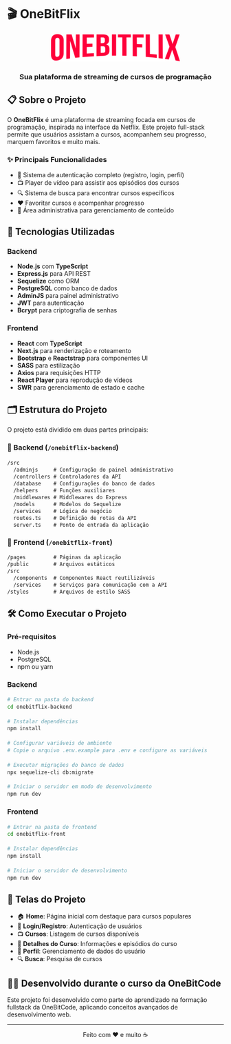 # 🎬 OneBitFlix

<div align="center">
  <img src="onebitflix-front/public/logoOnebitflix.svg" alt="Logo OneBitFlix" width="300px">
  <br>
  <h3>Sua plataforma de streaming de cursos de programação</h3>
</div>

## 📋 Sobre o Projeto

O **OneBitFlix** é uma plataforma de streaming focada em cursos de programação, inspirada na interface da Netflix. Este projeto full-stack permite que usuários assistam a cursos, acompanhem seu progresso, marquem favoritos e muito mais.

### ✨ Principais Funcionalidades

- 🔐 Sistema de autenticação completo (registro, login, perfil)
- 📺 Player de vídeo para assistir aos episódios dos cursos
- 🔍 Sistema de busca para encontrar cursos específicos
- ❤️ Favoritar cursos e acompanhar progresso
- 👤 Área administrativa para gerenciamento de conteúdo

## 🚀 Tecnologias Utilizadas

### Backend
- **Node.js** com **TypeScript**
- **Express.js** para API REST
- **Sequelize** como ORM
- **PostgreSQL** como banco de dados
- **AdminJS** para painel administrativo
- **JWT** para autenticação
- **Bcrypt** para criptografia de senhas

### Frontend
- **React** com **TypeScript**
- **Next.js** para renderização e roteamento
- **Bootstrap** e **Reactstrap** para componentes UI
- **SASS** para estilização
- **Axios** para requisições HTTP
- **React Player** para reprodução de vídeos
- **SWR** para gerenciamento de estado e cache

## 🗂️ Estrutura do Projeto

O projeto está dividido em duas partes principais:

### 📁 Backend (`/onebitflix-backend`)
```
/src
  /adminjs     # Configuração do painel administrativo
  /controllers # Controladores da API
  /database    # Configurações do banco de dados
  /helpers     # Funções auxiliares
  /middlewares # Middlewares do Express
  /models      # Modelos do Sequelize
  /services    # Lógica de negócio
  routes.ts    # Definição de rotas da API
  server.ts    # Ponto de entrada da aplicação
```

### 📁 Frontend (`/onebitflix-front`)
```
/pages         # Páginas da aplicação
/public        # Arquivos estáticos
/src
  /components  # Componentes React reutilizáveis
  /services    # Serviços para comunicação com a API
/styles        # Arquivos de estilo SASS
```

## 🛠️ Como Executar o Projeto

### Pré-requisitos
- Node.js
- PostgreSQL
- npm ou yarn

### Backend
```bash
# Entrar na pasta do backend
cd onebitflix-backend

# Instalar dependências
npm install

# Configurar variáveis de ambiente
# Copie o arquivo .env.example para .env e configure as variáveis

# Executar migrações do banco de dados
npx sequelize-cli db:migrate

# Iniciar o servidor em modo de desenvolvimento
npm run dev
```

### Frontend
```bash
# Entrar na pasta do frontend
cd onebitflix-front

# Instalar dependências
npm install

# Iniciar o servidor de desenvolvimento
npm run dev
```

## 📱 Telas do Projeto

- 🏠 **Home**: Página inicial com destaque para cursos populares
- 🔐 **Login/Registro**: Autenticação de usuários
- 📺 **Cursos**: Listagem de cursos disponíveis
- 📝 **Detalhes do Curso**: Informações e episódios do curso
- 👤 **Perfil**: Gerenciamento de dados do usuário
- 🔍 **Busca**: Pesquisa de cursos

## 👨‍💻 Desenvolvido durante o curso da OneBitCode

Este projeto foi desenvolvido como parte do aprendizado na formação fullstack da OneBitCode, aplicando conceitos avançados de desenvolvimento web.

---

<div align="center">
  <p>Feito com ❤️ e muito ☕</p>
</div>
